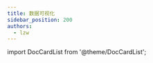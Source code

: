 ```yaml
---
title: 数据可视化
sidebar_position: 200
authors:
  - lzw
---
```


import DocCardList from '@theme/DocCardList';

<DocCardList />
  
